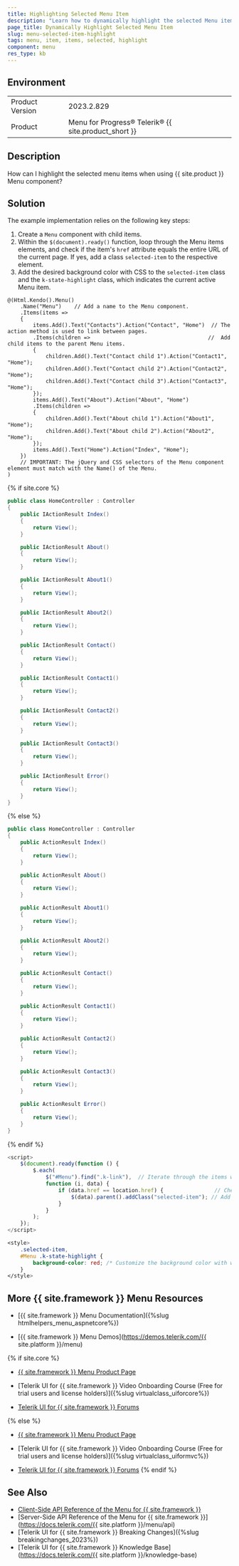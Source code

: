 ```yaml
---
title: Highlighting Selected Menu Item 
description: "Learn how to dynamically highlight the selected Menu item when working with {{ site.product }}."
page_title: Dynamically Highlight Selected Menu Item
slug: menu-selected-item-highlight
tags: menu, item, items, selected, highlight
component: menu
res_type: kb
---
```


## Environment

<table>
	<tbody>
		<tr>
			<td>Product Version</td>
			<td>2023.2.829</td>
		</tr>
		<tr>
			<td>Product</td>
			<td>Menu for Progress® Telerik® {{ site.product_short }}</td>
		</tr>
	</tbody>
</table>

## Description

How can I highlight the selected menu items when using {{ site.product }} Menu component?

## Solution

The example implementation relies on the following key steps:

1. Create a `Menu` component with child items.
1. Within the `$(document).ready()` function, loop through the Menu items elements, and check if the item's `href` attribute equals the entire URL of the current page. If yes, add a class `selected-item` to the respective element.
1. Add the desired background color with CSS to the `selected-item` class and the `k-state-highlight` class, which indicates the current active Menu item.

```_Layout.cshtml
@(Html.Kendo().Menu()
    .Name("Menu")    // Add a name to the Menu component.
    .Items(items =>
    {
        items.Add().Text("Contacts").Action("Contact", "Home")  // The action method is used to link between pages.
        .Items(children =>                                     //  Add child items to the parent Menu items.
        {
            children.Add().Text("Contact child 1").Action("Contact1", "Home");
            children.Add().Text("Contact child 2").Action("Contact2", "Home");
            children.Add().Text("Contact child 3").Action("Contact3", "Home");
        });
        items.Add().Text("About").Action("About", "Home")
        .Items(children =>
        {
            children.Add().Text("About child 1").Action("About1", "Home");
            children.Add().Text("About child 2").Action("About2", "Home");
        });
        items.Add().Text("Home").Action("Index", "Home");
    })
    // IMPORTANT: The jQuery and CSS selectors of the Menu component element must match with the Name() of the Menu.
)
```

{% if site.core %}
```HomeController.cs
public class HomeController : Controller
{
    public IActionResult Index()
    {
        return View();
    }

    public IActionResult About()
    {
        return View();
    }

    public IActionResult About1()
    {
        return View();
    }

    public IActionResult About2()
    {
        return View();
    }

    public IActionResult Contact()
    {
        return View();
    }

    public IActionResult Contact1()
    {
        return View();
    }

    public IActionResult Contact2()
    {
        return View();
    }

    public IActionResult Contact3()
    {
        return View();
    }

    public IActionResult Error()
    {
        return View();
    }
}
```
{% else %}
```HomeController.cs
public class HomeController : Controller
{
    public ActionResult Index()
    {
        return View();
    }

    public ActionResult About()
    {
        return View();
    }

    public ActionResult About1()
    {
        return View();
    }

    public ActionResult About2()
    {
        return View();
    }

    public ActionResult Contact()
    {
        return View();
    }

    public ActionResult Contact1()
    {
        return View();
    }

    public ActionResult Contact2()
    {
        return View();
    }

    public ActionResult Contact3()
    {
        return View();
    }

    public ActionResult Error()
    {
        return View();
    }
}
```
{% endif %}


```JavaScript
<script>
    $(document).ready(function () {
        $.each(
            $("#Menu").find(".k-link"),  // Iterate through the items with class '.k-link'.
            function (i, data) {
                if (data.href == location.href) {                // Check if the 'href' attribute is the same as the current page location 'href'.
                    $(data).parent().addClass("selected-item"); // Add the selected-item class to its parent.
                }
            }
        );
    });
</script>
```

```CSS
<style>
    .selected-item,
    #Menu .k-state-highlight {    
        background-color: red; /* Customize the background color with whatever color you desire */
    }
</style>

```


## More {{ site.framework }} Menu Resources

* [{{ site.framework }} Menu Documentation]({%slug htmlhelpers_menu_aspnetcore%})

* [{{ site.framework }} Menu Demos](https://demos.telerik.com/{{ site.platform }}/menu)

{% if site.core %}
* [{{ site.framework }} Menu Product Page](https://www.telerik.com/aspnet-core-ui/menu)

* [Telerik UI for {{ site.framework }} Video Onboarding Course (Free for trial users and license holders)]({%slug virtualclass_uiforcore%})

* [Telerik UI for {{ site.framework }} Forums](https://www.telerik.com/forums/aspnet-core-ui)

{% else %}
* [{{ site.framework }} Menu Product Page](https://www.telerik.com/aspnet-mvc/menu)

* [Telerik UI for {{ site.framework }} Video Onboarding Course (Free for trial users and license holders)]({%slug virtualclass_uiformvc%})

* [Telerik UI for {{ site.framework }} Forums](https://www.telerik.com/forums/aspnet-mvc)
{% endif %}

## See Also

* [Client-Side API Reference of the Menu for {{ site.framework }}](https://docs.telerik.com/kendo-ui/api/javascript/ui/menu)
* [Server-Side API Reference of the Menu for {{ site.framework }}](https://docs.telerik.com/{{ site.platform }}/menu/api)
* [Telerik UI for {{ site.framework }} Breaking Changes]({%slug breakingchanges_2023%})
* [Telerik UI for {{ site.framework }} Knowledge Base](https://docs.telerik.com/{{ site.platform }}/knowledge-base)
